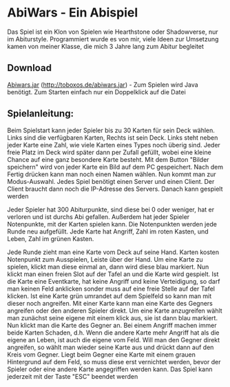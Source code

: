 # AbiWars - Ein Abispiel

Das Spiel ist ein Klon von Spielen wie Hearthstone oder Shadowverse, nur im Abiturstyle. Programmiert wurde es von mir, viele Ideen zur Umsetzung kamen von meiner Klasse, die mich 3 Jahre lang zum Abitur begleitet

## Download
[Abiwars.jar](http://toboxos.de/abiwars.jar) (http://toboxos.de/abiwars.jar) - Zum Spielen wird Java benötigt. Zum Starten einfach nur ein Doppelklick auf die Datei

## Spielanleitung:

Beim Spielstart kann jeder Spieler bis zu 30 Karten für sein Deck wählen. Links sind die verfügbaren Karten, Rechts ist sein Deck. Links steht neben jeder Karte eine Zahl, wie viele Karten eines Types noch überig sind. Jeder freie Platz im Deck wird später dann per Zufall gefüllt, wobei eine kleine Chance auf eine ganz besondere Karte besteht.
Mit dem Button "Bilder speichern" wird von jeder Karte ein Bild auf dem PC gespeichert. Nach dem Fertig drücken kann man noch einen Namen wählen. Nun kommt man zur Modus-Auswahl. Jedes Spiel benötigt einen Server und einen Client. Der Client braucht dann noch die IP-Adresse des Servers. Danach kann gespielt werden

Jeder Spieler hat 300 Abiturpunkte, sind diese bei 0 oder weniger, hat er verloren und ist durchs Abi gefallen. Außerdem hat jeder Spieler Notenpunkte, mit der Karten spielen kann. Die Notenpunkten werden jede Runde neu aufgefüllt. Jede Karte hat Angriff, Zahl im roten Kasten, und Leben, Zahl im grünen Kasten.

Jede Runde zieht man eine Karte vom Deck auf seine Hand. Karten kosten Notenpunkt zum Ausspielen, Leiste über der Hand. Um eine Karte zu spielen, klickt man diese einmal an, dann wird diese blau markiert. Nun klickt man einen freien Slot auf der Tafel an und die Karte wird gespielt. Ist die Karte eine Eventkarte, hat keine Angriff und keine Verteidigung, so darf man keinen Feld anklicken sonder muss auf eine freie Stelle auf der Tafel klicken. Ist eine Karte grün umrandet auf dem Spielfeld so kann man mit dieser noch angreifen. Mit einer Karte kann man eine Karte des Gegners angreifen oder den anderen Spieler direkt. Um eine Karte anzugreifen wählt man zunächst seine eigene mit einem klick aus, sie ist dann blau markiert. Nun klickt man die Karte des Gegner an. Bei einem Angriff machen immer beide Karten Schaden, d.h. Wenn die andere Karte mehr Angriff hat als die eigene an Leben, ist auch die eigene vom Feld. Will man den Gegner direkt angreifen, so wählt man wieder seine Karte aus und drückt dann auf den Kreis vom Gegner. Liegt beim Gegner eine Karte mit einem grauen Hintergrund auf dem Feld, so muss diese erst vernichtet werden, bevor der Spieler oder eine andere Karte angegriffen werden kann. Das Spiel kann jederzeit mit der Taste "ESC" beendet werden
